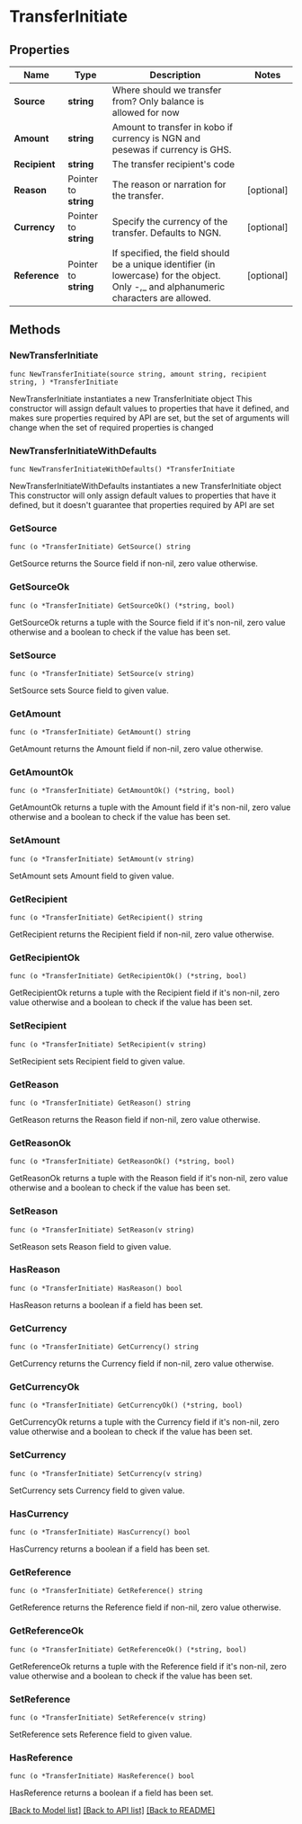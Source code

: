 # TransferInitiate

## Properties

Name | Type | Description | Notes
------------ | ------------- | ------------- | -------------
**Source** | **string** | Where should we transfer from? Only balance is allowed for now | 
**Amount** | **string** | Amount to transfer in kobo if currency is NGN and pesewas if currency is GHS. | 
**Recipient** | **string** | The transfer recipient&#39;s code | 
**Reason** | Pointer to **string** | The reason or narration for the transfer. | [optional] 
**Currency** | Pointer to **string** | Specify the currency of the transfer. Defaults to NGN. | [optional] 
**Reference** | Pointer to **string** | If specified, the field should be a unique identifier (in lowercase) for the object.  Only -,_ and alphanumeric characters are allowed. | [optional] 

## Methods

### NewTransferInitiate

`func NewTransferInitiate(source string, amount string, recipient string, ) *TransferInitiate`

NewTransferInitiate instantiates a new TransferInitiate object
This constructor will assign default values to properties that have it defined,
and makes sure properties required by API are set, but the set of arguments
will change when the set of required properties is changed

### NewTransferInitiateWithDefaults

`func NewTransferInitiateWithDefaults() *TransferInitiate`

NewTransferInitiateWithDefaults instantiates a new TransferInitiate object
This constructor will only assign default values to properties that have it defined,
but it doesn't guarantee that properties required by API are set

### GetSource

`func (o *TransferInitiate) GetSource() string`

GetSource returns the Source field if non-nil, zero value otherwise.

### GetSourceOk

`func (o *TransferInitiate) GetSourceOk() (*string, bool)`

GetSourceOk returns a tuple with the Source field if it's non-nil, zero value otherwise
and a boolean to check if the value has been set.

### SetSource

`func (o *TransferInitiate) SetSource(v string)`

SetSource sets Source field to given value.


### GetAmount

`func (o *TransferInitiate) GetAmount() string`

GetAmount returns the Amount field if non-nil, zero value otherwise.

### GetAmountOk

`func (o *TransferInitiate) GetAmountOk() (*string, bool)`

GetAmountOk returns a tuple with the Amount field if it's non-nil, zero value otherwise
and a boolean to check if the value has been set.

### SetAmount

`func (o *TransferInitiate) SetAmount(v string)`

SetAmount sets Amount field to given value.


### GetRecipient

`func (o *TransferInitiate) GetRecipient() string`

GetRecipient returns the Recipient field if non-nil, zero value otherwise.

### GetRecipientOk

`func (o *TransferInitiate) GetRecipientOk() (*string, bool)`

GetRecipientOk returns a tuple with the Recipient field if it's non-nil, zero value otherwise
and a boolean to check if the value has been set.

### SetRecipient

`func (o *TransferInitiate) SetRecipient(v string)`

SetRecipient sets Recipient field to given value.


### GetReason

`func (o *TransferInitiate) GetReason() string`

GetReason returns the Reason field if non-nil, zero value otherwise.

### GetReasonOk

`func (o *TransferInitiate) GetReasonOk() (*string, bool)`

GetReasonOk returns a tuple with the Reason field if it's non-nil, zero value otherwise
and a boolean to check if the value has been set.

### SetReason

`func (o *TransferInitiate) SetReason(v string)`

SetReason sets Reason field to given value.

### HasReason

`func (o *TransferInitiate) HasReason() bool`

HasReason returns a boolean if a field has been set.

### GetCurrency

`func (o *TransferInitiate) GetCurrency() string`

GetCurrency returns the Currency field if non-nil, zero value otherwise.

### GetCurrencyOk

`func (o *TransferInitiate) GetCurrencyOk() (*string, bool)`

GetCurrencyOk returns a tuple with the Currency field if it's non-nil, zero value otherwise
and a boolean to check if the value has been set.

### SetCurrency

`func (o *TransferInitiate) SetCurrency(v string)`

SetCurrency sets Currency field to given value.

### HasCurrency

`func (o *TransferInitiate) HasCurrency() bool`

HasCurrency returns a boolean if a field has been set.

### GetReference

`func (o *TransferInitiate) GetReference() string`

GetReference returns the Reference field if non-nil, zero value otherwise.

### GetReferenceOk

`func (o *TransferInitiate) GetReferenceOk() (*string, bool)`

GetReferenceOk returns a tuple with the Reference field if it's non-nil, zero value otherwise
and a boolean to check if the value has been set.

### SetReference

`func (o *TransferInitiate) SetReference(v string)`

SetReference sets Reference field to given value.

### HasReference

`func (o *TransferInitiate) HasReference() bool`

HasReference returns a boolean if a field has been set.


[[Back to Model list]](../README.md#documentation-for-models) [[Back to API list]](../README.md#documentation-for-api-endpoints) [[Back to README]](../README.md)


